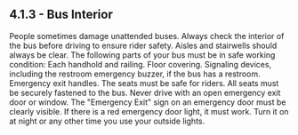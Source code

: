 ## 4.1.3 - Bus Interior
People sometimes damage unattended buses. Always check the interior of the bus before driving to ensure rider safety. Aisles and stairwells should always be clear. The following parts of your bus must be in safe working condition: Each handhold and railing. Floor covering.
Signaling devices, including the restroom emergency buzzer, if the bus has a restroom. Emergency exit handles. The seats must be safe for riders. All seats must be securely fastened to the bus.
Never drive with an open emergency exit door or window. The "Emergency Exit" sign on an emergency door must be clearly visible. If there is a red emergency door light, it must work. Turn it on at night or any other time you use your outside lights.